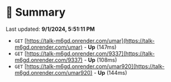# 📖 Summary
Last updated: **9/1/2024, 5:51:11 PM**

- `GET` [https://talk-m6gd.onrender.com/umar](https://talk-m6gd.onrender.com/umar) - **Up** (147ms)
- `GET` [https://talk-m6gd.onrender.com/9337](https://talk-m6gd.onrender.com/9337) - **Up** (108ms)
- `GET` [https://talk-m6gd.onrender.com/umar920](https://talk-m6gd.onrender.com/umar920) - **Up** (144ms)

